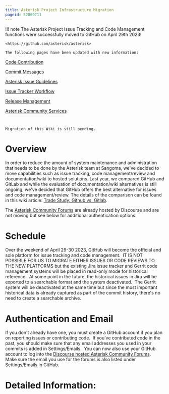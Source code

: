 ```yaml
---
title: Asterisk Project Infrastructure Migration
pageid: 52069711
---
```





!!! note 
    The Asterisk Project Issue Tracking and Code Management functions were successfully moved to GitHub on April 29th 2023!

    <https://github.com/asterisk/asterisk>

    The following pages have been updated with new information:

[Code Contribution](/Development/Policies-and-Procedures/Code-Contribution)

[Commit Messages](/Development/Policies-and-Procedures/Commit-Messages)

[Asterisk Issue Guidelines](/Asterisk-Community/Asterisk-Issue-Guidelines)

[Issue Tracker Workflow](/Development/Policies-and-Procedures/Historical-Policies-and-Procedures/Issue-Tracker-Workflow)

[Release Management](/Development/Policies-and-Procedures/Release-Management)

[Asterisk Community Services](/Asterisk-Community/Asterisk-Community-Services)

     

    Migration of this Wiki is still pending.

      
[//]: # (end-note)



Overview
========

In order to reduce the amount of system maintenance and administration that needs to be done by the Asterisk team at Sangoma, we've decided to move capabilities such as issue tracking, code management/review and documentation/wiki to hosted solutions. Last year, we compared GitHub and GitLab and while the evaluation of documentation/wiki alternatives is still ongoing, we've decided that GitHub offers the best alternative for issues and code management/review. The details of the comparison can be found in this wiki article: [Trade Study: Github vs. Gitlab](/Development/Asterisk-Project-Infrastructure-Future/Trade-Study-Github-vs.-Gitlab).

The [Asterisk Community Forums](https://community.asterisk.org) are already hosted by Discourse and are not moving but see below for additional authentication options.

Schedule
========

Over the weekend of April 29-30 2023, GitHub will become the official and sole platform for issue tracking and code management.  IT IS NOT POSSIBLE FOR US TO MIGRATE EITHER ISSUES OR CODE REVIEWS TO THE NEW PLATFORMS but the existing Jira issue tracker and Gerrit code management systems will be placed in read-only mode for historical reference.  At some point in the future, the historical issues in Jira will be exported to a searchable format and the system deactivated.  The Gerrit system will be deactivated at the same time but since the most important historical data is already captured as part of the commit history, there's no need to create a searchable archive.  

Authentication and Email
========================

If you don't already have one, you must create a GitHub account if you plan on reporting issues or contributing code.  If you've contributed code in the past, you should make sure that any email addresses you used in your commits is added in Settings/Emails.  You can now also use your GitHub account to log into the [Discourse hosted Asterisk Community Forums](https://community.asterisk.org).  Make sure the email you use for the forums is also listed under Settings/Emails in GitHub.

Detailed Information:
=====================

 

 

 

